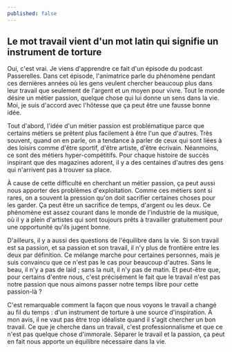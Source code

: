 ```yaml
---
published: false
---
```

## Le mot travail vient d'un mot latin qui signifie un instrument de torture

Oui, c'est vrai. Je viens d'apprendre ce fait d'un épisode du podcast Passerelles. Dans cet épisode, l'animatrice parle du phénomène pendant ces dernières années où les gens veulent chercher beaucoup plus dans leur travail que seulement de l'argent et un moyen pour vivre. Tout le monde désire un métier passion, quelque chose qui lui donne un sens dans la vie. Moi, je suis d'accord avec l'hôtesse que ça peut être une fausse bonne idée.

Tout d'abord, l'idée d'un métier passion est problématique parce que certains métiers se prêtent plus facilement à être l'un que d'autres. Très souvent, quand on en parle, on a tendance à parler de ceux qui sont liées à des loisirs comme d'être sportif, d'être artiste, d'être écrivain. Néanmoins, ce sont des métiers hyper-compétitifs. Pour chaque histoire de succès inspirant que des magazines adorent, il y a des centaines d'autres des gens qui n'arrivent pas à trouver sa place.

À cause de cette difficulté en cherchant un métier passion, ça peut aussi nous apporter des problèmes d'exploitation. Comme ces métiers sont si rares, on a souvent la pression qu'on doit sacrifier certaines choses pour les garder. Ça peut être un sacrifice de temps, d'argent ou les deux. Ce phénomène est assez courant dans le monde de l'industrie de la musique, où il y a plein d'artistes qui sont toujours prêts à travailler gratuitement pour une opportunité qu'ils jugent bonne.

D'ailleurs, il y a aussi des questions de l'équilibre dans la vie. Si son travail est sa passion, et sa passion et son travail, il n'y plus de frontière entre les deux par définition. Ce mélange marche pour certaines personnes, mais je suis convaincu que ce n'est pas le cas pour beaucoup d'autres. Sans le beau, il n'y a pas de laid ; sans la nuit, il n'y pas de matin. Et peut-être que, pour certains d'entre nous, c'est précisément le fait que le travail n'est pas notre passion que nous aimons passer notre temps libre pour cette passion-là ?

C'est remarquable comment la façon que nous voyons le travail a changé au fil du temps : d'un instrument de torture à une source d'inspiration. À mon avis, il ne vaut pas être trop idéaliste quand il s'agit chercher un bon travail. Ce que je cherche dans un travail, c'est professionnalisme et que ce n'est pas quelque chose d'immorale. Séparer le travail et la passion, ça peut en fait nous apporte un équilibre nécessaire dans la vie.